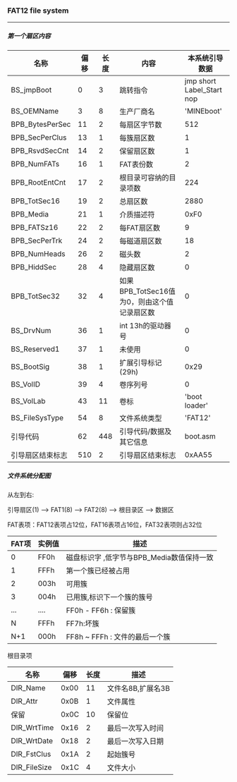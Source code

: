 ### FAT12 file system
---

##### 第一个扇区内容

| 名称 | 偏移 | 长度 | 内容 | 本系统引导数据 |
| ----|------|-----|------|----------------|
| BS_jmpBoot | 0 | 3 | 跳转指令 | jmp short Label_Start nop |
| BS_OEMName | 3 | 8 | 生产厂商名 | 'MINEboot'|
| BPB_BytesPerSec | 11 | 2 | 每扇区字节数 | 512 |
| BPB_SecPerClus| 13 | 1 | 每簇扇区数 | 1 |
| BPB_RsvdSecCnt | 14 | 2 | 保留扇区数 | 1 |
| BPB_NumFATs | 16 | 1 | FAT表份数| 2 |
| BPB_RootEntCnt | 17 | 2 | 根目录可容纳的目录项数 | 224 |
| BPB_TotSec16 | 19 | 2 | 总扇区数 | 2880 |
| BPB_Media | 21 | 1 | 介质描述符 | 0xF0 |
| BPB_FATSz16 | 22 | 2 | 每FAT扇区数 | 9 |
| BPB_SecPerTrk | 24 | 2 | 每磁道扇区数 | 18 |
| BPB_NumHeads | 26 | 2 | 磁头数 | 2 |
| BPB_HiddSec | 28 | 4 | 隐藏扇区数 | 0 |
| BPB_TotSec32 | 32 | 4 | 如果BPB_TotSec16值为0，则由这个值记录扇区数 | 0 |
| BS_DrvNum | 36 | 1 | int 13h的驱动器号 | 0 |
| BS_Reserved1 | 37 | 1 | 未使用 | 0 |
| BS_BootSig | 38 | 1 | 扩展引导标记(29h) | 0x29 |
| BS_VolID | 39 | 4 | 卷序列号 | 0 |
| BS_VolLab | 43 | 11 | 卷标 | 'boot loader' |、
| BS_FileSysType | 54 | 8 | 文件系统类型 | 'FAT12' |
| 引导代码 | 62 | 448 | 引导代码/数据及其它信息 | boot.asm |
| 引导扇区结束标志 | 510 | 2 | 引导扇区结束标志 | 0xAA55 |

##### 文件系统分配图

从左到右:

引导扇区(1) --> FAT1(8) --> FAT2(8) --> 根目录区 --> 数据区

FAT表项：FAT12表项占12位，FAT16表项占16位，FAT32表项则占32位

| FAT项 | 实例值 | 描述 |
| --- | --- | --- |
| 0 | FF0h | 磁盘标识字 ,低字节与BPB_Media数值保持一致 |
| 1 | FFFh | 第一个簇已经被占用 |
| 2 | 003h | 可用簇 | 
| 3 | 004h | 已用簇,标识下一个簇的簇号 |
| ... | .... | FF0h - FF6h : 保留簇 |
| N | FFFh | FF7h:坏簇 |
| N+1 | 000h | FF8h ~ FFFh : 文件的最后一个簇 |

根目录项

| 名称 | 偏移 | 长度 | 描述 |
| --- | --- | --- | --- |
| DIR_Name | 0x00 | 11 | 文件名8B,扩展名3B |
| DIR_Attr | 0x0B | 1 | 文件属性 |
| 保留 | 0x0C | 10 | 保留位 |
| DIR_WrtTime | 0x16 | 2 | 最后一次写入时间 |
| DIR_WrtDate | 0x18 | 2 | 最后一次写入日期 |
| DIR_FstClus | 0x1A | 2 | 起始簇号 |
| DIR_FileSize | 0x1C | 4 | 文件大小 |


